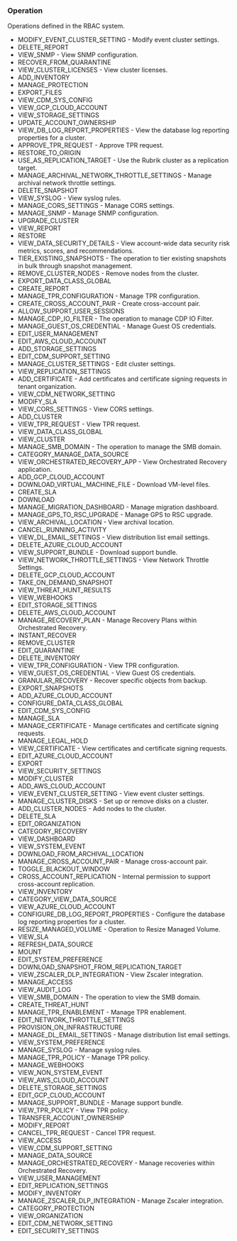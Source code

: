 ### Operation
Operations defined in the RBAC system.

- MODIFY_EVENT_CLUSTER_SETTING - Modify event cluster settings.
- DELETE_REPORT
- VIEW_SNMP - View SNMP configuration.
- RECOVER_FROM_QUARANTINE
- VIEW_CLUSTER_LICENSES - View cluster licenses.
- ADD_INVENTORY
- MANAGE_PROTECTION
- EXPORT_FILES
- VIEW_CDM_SYS_CONFIG
- VIEW_GCP_CLOUD_ACCOUNT
- VIEW_STORAGE_SETTINGS
- UPDATE_ACCOUNT_OWNERSHIP
- VIEW_DB_LOG_REPORT_PROPERTIES - View the database log reporting properties for a cluster.
- APPROVE_TPR_REQUEST - Approve TPR request.
- RESTORE_TO_ORIGIN
- USE_AS_REPLICATION_TARGET - Use the Rubrik cluster as a replication target.
- MANAGE_ARCHIVAL_NETWORK_THROTTLE_SETTINGS - Manage archival network throttle settings.
- DELETE_SNAPSHOT
- VIEW_SYSLOG - View syslog rules.
- MANAGE_CORS_SETTINGS - Manage CORS settings.
- MANAGE_SNMP - Manage SNMP configuration.
- UPGRADE_CLUSTER
- VIEW_REPORT
- RESTORE
- VIEW_DATA_SECURITY_DETAILS - View account-wide data security risk metrics, scores, and recommendations.
- TIER_EXISTING_SNAPSHOTS - The operation to tier existing snapshots in bulk through snapshot management.
- REMOVE_CLUSTER_NODES - Remove nodes from the cluster.
- EXPORT_DATA_CLASS_GLOBAL
- CREATE_REPORT
- MANAGE_TPR_CONFIGURATION - Manage TPR configuration.
- CREATE_CROSS_ACCOUNT_PAIR - Create cross-account pair.
- ALLOW_SUPPORT_USER_SESSIONS
- MANAGE_CDP_IO_FILTER - The operation to manage CDP IO Filter.
- MANAGE_GUEST_OS_CREDENTIAL - Manage Guest OS credentials.
- EDIT_USER_MANAGEMENT
- EDIT_AWS_CLOUD_ACCOUNT
- ADD_STORAGE_SETTINGS
- EDIT_CDM_SUPPORT_SETTING
- MANAGE_CLUSTER_SETTINGS - Edit cluster settings.
- VIEW_REPLICATION_SETTINGS
- ADD_CERTIFICATE - Add certificates and certificate signing requests in tenant organization.
- VIEW_CDM_NETWORK_SETTING
- MODIFY_SLA
- VIEW_CORS_SETTINGS - View CORS settings.
- ADD_CLUSTER
- VIEW_TPR_REQUEST - View TPR request.
- VIEW_DATA_CLASS_GLOBAL
- VIEW_CLUSTER
- MANAGE_SMB_DOMAIN - The operation to manage the SMB domain.
- CATEGORY_MANAGE_DATA_SOURCE
- VIEW_ORCHESTRATED_RECOVERY_APP - View Orchestrated Recovery application.
- ADD_GCP_CLOUD_ACCOUNT
- DOWNLOAD_VIRTUAL_MACHINE_FILE - Download VM-level files.
- CREATE_SLA
- DOWNLOAD
- MANAGE_MIGRATION_DASHBOARD - Manage migration dashboard.
- MANAGE_GPS_TO_RSC_UPGRADE - Manage GPS to RSC upgrade.
- VIEW_ARCHIVAL_LOCATION - View archival location.
- CANCEL_RUNNING_ACTIVITY
- VIEW_DL_EMAIL_SETTINGS - View distribution list email settings.
- DELETE_AZURE_CLOUD_ACCOUNT
- VIEW_SUPPORT_BUNDLE - Download support bundle.
- VIEW_NETWORK_THROTTLE_SETTINGS - View Network Throttle Settings.
- DELETE_GCP_CLOUD_ACCOUNT
- TAKE_ON_DEMAND_SNAPSHOT
- VIEW_THREAT_HUNT_RESULTS
- VIEW_WEBHOOKS
- EDIT_STORAGE_SETTINGS
- DELETE_AWS_CLOUD_ACCOUNT
- MANAGE_RECOVERY_PLAN - Manage Recovery Plans within Orchestrated Recovery.
- INSTANT_RECOVER
- REMOVE_CLUSTER
- EDIT_QUARANTINE
- DELETE_INVENTORY
- VIEW_TPR_CONFIGURATION - View TPR configuration.
- VIEW_GUEST_OS_CREDENTIAL - View Guest OS credentials.
- GRANULAR_RECOVERY - Recover specific objects from backup.
- EXPORT_SNAPSHOTS
- ADD_AZURE_CLOUD_ACCOUNT
- CONFIGURE_DATA_CLASS_GLOBAL
- EDIT_CDM_SYS_CONFIG
- MANAGE_SLA
- MANAGE_CERTIFICATE - Manage certificates and certificate signing requests.
- MANAGE_LEGAL_HOLD
- VIEW_CERTIFICATE - View certificates and certificate signing requests.
- EDIT_AZURE_CLOUD_ACCOUNT
- EXPORT
- VIEW_SECURITY_SETTINGS
- MODIFY_CLUSTER
- ADD_AWS_CLOUD_ACCOUNT
- VIEW_EVENT_CLUSTER_SETTING - View event cluster settings.
- MANAGE_CLUSTER_DISKS - Set up or remove disks on a cluster.
- ADD_CLUSTER_NODES - Add nodes to the cluster.
- DELETE_SLA
- EDIT_ORGANIZATION
- CATEGORY_RECOVERY
- VIEW_DASHBOARD
- VIEW_SYSTEM_EVENT
- DOWNLOAD_FROM_ARCHIVAL_LOCATION
- MANAGE_CROSS_ACCOUNT_PAIR - Manage cross-account pair.
- TOGGLE_BLACKOUT_WINDOW
- CROSS_ACCOUNT_REPLICATION - Internal permission to support cross-account replication.
- VIEW_INVENTORY
- CATEGORY_VIEW_DATA_SOURCE
- VIEW_AZURE_CLOUD_ACCOUNT
- CONFIGURE_DB_LOG_REPORT_PROPERTIES - Configure the database log reporting properties for a cluster.
- RESIZE_MANAGED_VOLUME - Operation to Resize Managed Volume.
- VIEW_SLA
- REFRESH_DATA_SOURCE
- MOUNT
- EDIT_SYSTEM_PREFERENCE
- DOWNLOAD_SNAPSHOT_FROM_REPLICATION_TARGET
- VIEW_ZSCALER_DLP_INTEGRATION - View Zscaler integration.
- MANAGE_ACCESS
- VIEW_AUDIT_LOG
- VIEW_SMB_DOMAIN - The operation to view the SMB domain.
- CREATE_THREAT_HUNT
- MANAGE_TPR_ENABLEMENT - Manage TPR enablement.
- EDIT_NETWORK_THROTTLE_SETTINGS
- PROVISION_ON_INFRASTRUCTURE
- MANAGE_DL_EMAIL_SETTINGS - Manage distribution list email settings.
- VIEW_SYSTEM_PREFERENCE
- MANAGE_SYSLOG - Manage syslog rules.
- MANAGE_TPR_POLICY - Manage TPR policy.
- MANAGE_WEBHOOKS
- VIEW_NON_SYSTEM_EVENT
- VIEW_AWS_CLOUD_ACCOUNT
- DELETE_STORAGE_SETTINGS
- EDIT_GCP_CLOUD_ACCOUNT
- MANAGE_SUPPORT_BUNDLE - Manage support bundle.
- VIEW_TPR_POLICY - View TPR policy.
- TRANSFER_ACCOUNT_OWNERSHIP
- MODIFY_REPORT
- CANCEL_TPR_REQUEST - Cancel TPR request.
- VIEW_ACCESS
- VIEW_CDM_SUPPORT_SETTING
- MANAGE_DATA_SOURCE
- MANAGE_ORCHESTRATED_RECOVERY - Manage recoveries within Orchestrated Recovery.
- VIEW_USER_MANAGEMENT
- EDIT_REPLICATION_SETTINGS
- MODIFY_INVENTORY
- MANAGE_ZSCALER_DLP_INTEGRATION - Manage Zscaler integration.
- CATEGORY_PROTECTION
- VIEW_ORGANIZATION
- EDIT_CDM_NETWORK_SETTING
- EDIT_SECURITY_SETTINGS

